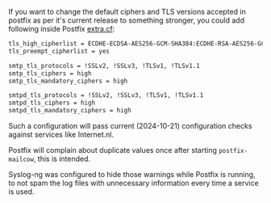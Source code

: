 If you want to change the default ciphers and TLS versions accepted in postfix as per it's current release to something stronger, you could add following inside Postfix [extra.cf](u_e-postfix-extra_cf.en.md):

```bash
tls_high_cipherlist = ECDHE-ECDSA-AES256-GCM-SHA384:ECDHE-RSA-AES256-GCM-SHA384:ECDHE-ECDSA-CHACHA20-POLY1305:ECDHE-RSA-CHACHA20-POLY1305:ECDHE-ECDSA-AES128-GCM-SHA256:ECDHE-RSA-AES128-GCM-SHA256
tls_preempt_cipherlist = yes

smtp_tls_protocols = !SSLv2, !SSLv3, !TLSv1, !TLSv1.1
smtp_tls_ciphers = high
smtp_tls_mandatory_ciphers = high

smtpd_tls_protocols = !SSLv2, !SSLv3, !TLSv1, !TLSv1.1
smtpd_tls_ciphers = high
smtpd_tls_mandatory_ciphers = high
```

Such a configuration will pass current (2024-10-21) configuration checks against services like Internet.nl.

Postfix will complain about duplicate values once after starting `postfix-mailcow`, this is intended.

Syslog-ng was configured to hide those warnings while Postfix is running, to not spam the log files with unnecessary information every time a service is used.